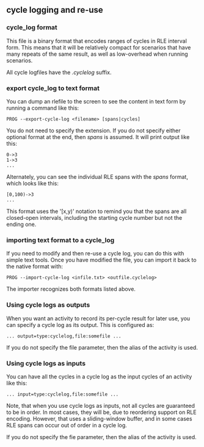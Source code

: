 ## cycle logging and re-use

### cycle_log format

This file is a binary format that encodes ranges of cycles in RLE interval
form. This means that it will be relatively compact for scenarios that
have many repeats of the same result, as well as low-overhead when running
scenarios.

All cycle logfiles have the *.cyclelog* suffix.

### export cycle_log to text format

You can dump an rlefile to the screen to see the content in text form by
running a command like this:

    PROG --export-cycle-log <filename> [spans|cycles]

You do not need to specify the extension. If you do not specify either
optional format at the end, then *spans* is assumed. It will print output
like this:

    0->3
    1->3
    ...

Alternately, you can see the individual RLE spans with the *spans* format,
which looks like this:

    [0,100)->3
    ...

This format uses the '[x,y)' notation to remind you that the spans are all
closed-open intervals, including the starting cycle number but not the
ending one.

### importing text format to a cycle_log

If you need to modify and then re-use a cycle log, you can do this with
simple text tools. Once you have modified the file, you can import it back
to the native format with:

    PROG --import-cycle-log <infile.txt> <outfile.cyclelog>

The importer recognizes both formats listed above.

### Using cycle logs as outputs

When you want an activity to record its per-cycle result for later use,
you can specify a cycle log as its output. This is configured as:

    ... output=type:cyclelog,file:somefile ...

If you do not specify the file parameter, then the alias of the activity
is used.

### Using cycle logs as inputs

You can have all the cycles in a cycle log as the input cycles of an
activity like this:

    ... input=type:cyclelog,file:somefile ...

Note, that when you use cycle logs as inputs, not all cycles are
guaranteed to be in order. In most cases, they will be, due to reordering
support on RLE encoding. However, that uses a sliding-window buffer, and
in some cases RLE spans can occur out of order in a cycle log.

If you do not specify the fie parameter, then the alias of the activity is
used.

